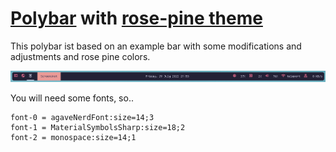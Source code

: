 # [Polybar](https://github.com/polybar/polybar) with [rose-pine theme](https://rosepinetheme.com/)

This polybar ist based on an example bar with some modifications and adjustments and rose pine colors.

![Screenshot](./assets/screenshot.png)

You will need some fonts, so..

```
font-0 = agaveNerdFont:size=14;3
font-1 = MaterialSymbolsSharp:size=18;2
font-2 = monospace:size=14;1
```
